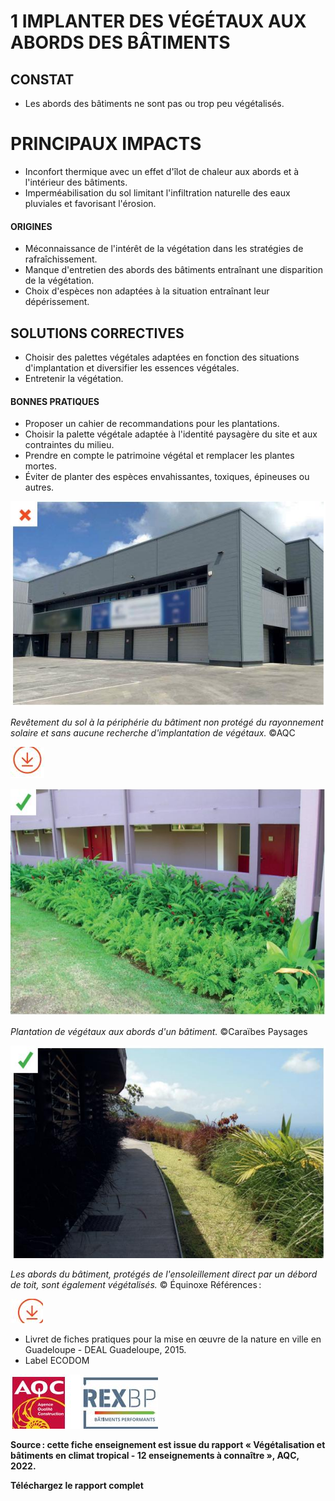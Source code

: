 # 1 IMPLANTER DES VÉGÉTAUX AUX ABORDS DES BÂTIMENTS

## **CONSTAT**

- Les abords des bâtiments ne sont pas ou trop peu végétalisés.
# **PRINCIPAUX IMPACTS**

- Inconfort thermique avec un effet d'îlot de chaleur aux abords et à l'intérieur des bâtiments.
- Imperméabilisation du sol limitant l'infiltration naturelle des eaux pluviales et favorisant l'érosion.

#### **ORIGINES**

- Méconnaissance de l'intérêt de la végétation dans les stratégies de rafraîchissement.
- Manque d'entretien des abords des bâtiments entraînant une disparition de la végétation.
- Choix d'espèces non adaptées à la situation entraînant leur dépérissement.

## **SOLUTIONS CORRECTIVES**

- Choisir des palettes végétales adaptées en fonction des situations d'implantation et diversifier les essences végétales.
- Entretenir la végétation.

#### **BONNES PRATIQUES**

- Proposer un cahier de recommandations pour les plantations.
- Choisir la palette végétale adaptée à l'identité paysagère du site et aux contraintes du milieu.
- Prendre en compte le patrimoine végétal et remplacer les plantes mortes.
- Éviter de planter des espèces envahissantes, toxiques, épineuses ou autres.

![](<images/Plantation de végétaux aux abords d’un bâtiment/_page_0_Picture_18.jpeg>)

*Revêtement du sol à la périphérie du bâtiment non protégé du rayonnement solaire et sans aucune recherche d'implantation de végétaux.* ©AQC

![](<images/Plantation de végétaux aux abords d’un bâtiment/_page_0_Picture_20.jpeg>)

![](<images/Plantation de végétaux aux abords d’un bâtiment/_page_0_Picture_21.jpeg>)

*Plantation de végétaux aux abords d'un bâtiment.* ©Caraïbes Paysages

![](<images/Plantation de végétaux aux abords d’un bâtiment/_page_0_Picture_23.jpeg>)

*Les abords du bâtiment, protégés de l'ensoleillement direct par un débord de toit, sont également végétalisés.* © Équinoxe Références :

![](<images/Plantation de végétaux aux abords d’un bâtiment/_page_0_Picture_25.jpeg>)

- Livret de fiches pratiques pour la mise en œuvre de la nature en ville en Guadeloupe - DEAL Guadeloupe, 2015.
- Label ECODOM

![](<images/Plantation de végétaux aux abords d’un bâtiment/_page_0_Picture_29.jpeg>)

**Source : cette fiche enseignement est issue du rapport « Végétalisation et bâtiments en climat tropical - 12 enseignements à connaître », AQC, 2022.**

**Téléchargez le rapport complet**